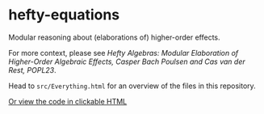 # hefty-equations
Modular reasoning about (elaborations of) higher-order effects. 

For more context, please see *Hefty Algebras: Modular Elaboration of Higher-Order Algebraic Effects, Casper Bach Poulsen and Cas van der Rest, POPL23*. 

Head to `src/Everything.html` for an overview of the files in this repository. 

[Or view the code in clickable HTML](https://heft-lang.github.io/hefty-equations/Everything.html)
